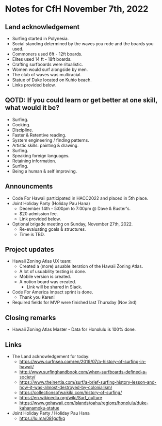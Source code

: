 # Notes for CfH November 7th, 2022

## Land acknowledgement
* Surfing started in Polynesia.
* Social standing determined by the waves you rode and the boards you used.
* Commoners used 6ft - 12ft boards.
* Elites used 14 ft - 18ft boards.
* Crafting surfboards were ritualistic.
* Women would surf alongside by men.
* The club of waves was multiracial.
* Statue of Duke located on Kuhio beach.
* Links provided below.

## QOTD: If you could learn or get better at one skill, what would it be?
* Surfing.
* Cooking.
* Discipline.
* Faster & Retentive reading.
* System engineering / finding patterns.
* Artistic skills: painting & drawing.
* Surfing.
* Speaking foreign languages.
* Retaining information.
* Surfing.
* Being a human & self improving.

## Announcments
* Code For Hawaii participated in HACC2022 and placed in 5th place.
* Joint Holiday Party (Holiday Pau Hana)
    * December 14th - 5:00pm to 7:00pm @ Dave & Buster's.
    * $20 admission fee.
    * Link provided below.
* Optional brigade meeting on Sunday, November 27th, 2022.
    * Re-evaluating goals & structures.
    * Time is TBD.

## Project updates
* Hawaii Zoning Atlas UX team:
    * Created a (more) usuable iteration of the Hawaii Zoning Atlas.
    * A lot of usuability testing is done.
    * Mobile version is created.
    * A notion board was created.
        * Link will be shared in Slack.
* Code For America Impact sprint is done.
    * Thank you Karen!
* Required fields for MVP were finished last Thursday (Nov 3rd)

## Closing remarks
* Hawaii Zoning Atlas Master - Data for Honolulu is 100% done.

## Links
* The Land acknowledgement for today:
    * https://www.surfnsea.com/en/2019/07/a-history-of-surfing-in-hawaii/
    * http://www.surfinghandbook.com/when-surfboards-defined-a-society/
    * https://www.theinertia.com/surf/a-brief-surfing-history-lesson-and-how-it-was-almost-destroyed-by-colonialism/
    * https://collectionsofwaikiki.com/history-of-surfing/
    * https://en.wikipedia.org/wiki/Surf_culture
    * https://www.gohawaii.com/islands/oahu/regions/honolulu/duke-kahanamoku-statue
* Joint Holiday Party / Holiday Pau Hana
    * https://lu.ma/081ggfkg